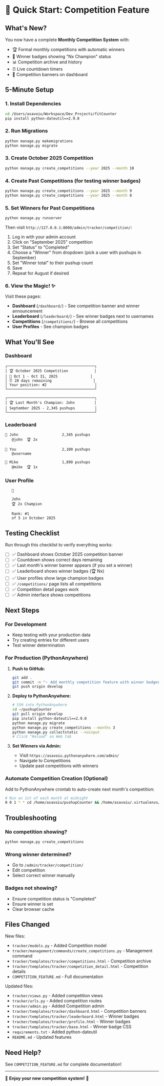 # 🚀 Quick Start: Competition Feature

## What's New?

You now have a complete **Monthly Competition System** with:
- 🏆 Formal monthly competitions with automatic winners
- 🥇 Winner badges showing "Nx Champion" status
- 📊 Competition archive and history
- ⏰ Live countdown timers
- 🎯 Competition banners on dashboard

## 5-Minute Setup

### 1. Install Dependencies
```bash
cd /Users/asavoiu/Workspace/Dev_Projects/fitCounter
pip install python-dateutil==2.9.0
```

### 2. Run Migrations
```bash
python manage.py makemigrations
python manage.py migrate
```

### 3. Create October 2025 Competition
```bash
python manage.py create_competitions --year 2025 --month 10
```

### 4. Create Past Competitions (for testing winner badges)
```bash
python manage.py create_competitions --year 2025 --month 9
python manage.py create_competitions --year 2025 --month 8
```

### 5. Set Winners for Past Competitions
```bash
python manage.py runserver
```

Then visit `http://127.0.0.1:8000/admin/tracker/competition/`:
1. Log in with your admin account
2. Click on "September 2025" competition
3. Set "Status" to "Completed"
4. Choose a "Winner" from dropdown (pick a user with pushups in September)
5. Set "Winner total" to their pushup count
6. Save
7. Repeat for August if desired

### 6. View the Magic! ✨

Visit these pages:
- **Dashboard** (`/dashboard/`) - See competition banner and winner announcement
- **Leaderboard** (`/leaderboard/`) - See winner badges next to usernames
- **Competitions** (`/competitions/`) - Browse all competitions
- **User Profiles** - See champion badges

## What You'll See

### Dashboard
```
┌────────────────────────────────────────┐
│ 🏆 October 2025 Competition            │
│ 📅 Oct 1 - Oct 31, 2025               │
│ ⏰ 20 days remaining                   │
│ Your position: #2                      │
└────────────────────────────────────────┘

┌────────────────────────────────────────┐
│ 🏆 Last Month's Champion: John         │
│ September 2025 - 2,345 pushups         │
└────────────────────────────────────────┘
```

### Leaderboard
```
🥇 John                    2,345 pushups
   @john  🏆 2x

🥈 You                     2,100 pushups
   @username

🥉 Mike                    1,890 pushups
   @mike  🏆 1x
```

### User Profile
```
   👤
   
   John
   🏆 2x Champion
   
   Rank: #1
   of 5 in October 2025
```

## Testing Checklist

Run through this checklist to verify everything works:

- [ ] ✅ Dashboard shows October 2025 competition banner
- [ ] ✅ Countdown shows correct days remaining
- [ ] ✅ Last month's winner banner appears (if you set a winner)
- [ ] ✅ Leaderboard shows winner badges (🏆 Nx)
- [ ] ✅ User profiles show large champion badges
- [ ] ✅ `/competitions/` page lists all competitions
- [ ] ✅ Competition detail pages work
- [ ] ✅ Admin interface shows competitions

## Next Steps

### For Development
- Keep testing with your production data
- Try creating entries for different users
- Test winner determination

### For Production (PythonAnywhere)
1. **Push to GitHub:**
   ```bash
   git add .
   git commit -m "✨ Add monthly competition feature with winner badges"
   git push origin develop
   ```

2. **Deploy to PythonAnywhere:**
   ```bash
   # SSH into PythonAnywhere
   cd ~/pushupCounter
   git pull origin develop
   pip install python-dateutil==2.9.0
   python manage.py migrate
   python manage.py create_competitions --months 3
   python manage.py collectstatic --noinput
   # Click "Reload" on Web tab
   ```

3. **Set Winners via Admin:**
   - Visit `https://asavoiu.pythonanywhere.com/admin/`
   - Navigate to Competitions
   - Update past competitions with winners

### Automate Competition Creation (Optional)

Add to PythonAnywhere crontab to auto-create next month's competition:

```bash
# Run on 1st of each month at midnight
0 0 1 * * cd /home/asavoiu/pushupCounter && /home/asavoiu/.virtualenvs/pushupenv/bin/python manage.py create_competitions
```

## Troubleshooting

### No competition showing?
```bash
python manage.py create_competitions
```

### Wrong winner determined?
- Go to `/admin/tracker/competition/`
- Edit competition
- Select correct winner manually

### Badges not showing?
- Ensure competition status is "Completed"
- Ensure winner is set
- Clear browser cache

## Files Changed

New files:
- `tracker/models.py` - Added Competition model
- `tracker/management/commands/create_competitions.py` - Management command
- `tracker/templates/tracker/competitions.html` - Competition archive
- `tracker/templates/tracker/competition_detail.html` - Competition details
- `COMPETITION_FEATURE.md` - Full documentation

Updated files:
- `tracker/views.py` - Added competition views
- `tracker/urls.py` - Added competition routes
- `tracker/admin.py` - Added Competition admin
- `tracker/templates/tracker/dashboard.html` - Competition banners
- `tracker/templates/tracker/leaderboard.html` - Winner badges
- `tracker/templates/tracker/profile.html` - Winner badges
- `tracker/templates/tracker/base.html` - Winner badge CSS
- `requirements.txt` - Added python-dateutil
- `README.md` - Updated features

## Need Help?

See `COMPETITION_FEATURE.md` for complete documentation!

---

🎉 **Enjoy your new competition system!** 🎉

